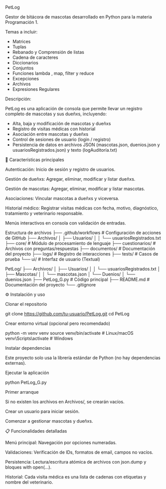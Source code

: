 PetLog

Gestor de bitácora de mascotas desarrollado en Python para la materia Programación 1.

Temas a incluir:
- Matrices
- Tuplas
- Rebanado y Comprensión de listas
- Cadena de caracteres
- Diccionarios
- Conjuntos
- Funciones lambda , map, filter y reduce
- Excepciones
- Archivos
- Expresiones Regulares

Descripción:

PetLog es una aplicación de consola que permite llevar un registro completo de mascotas y sus dueñxs, incluyendo:
- Alta, baja y modificación de mascotas y dueñxs
- Registro de visitas médicas con historial
- Asociación entre mascotas y dueñxs
- Control de sesiones de usuario (login / registro)
- Persistencia de datos en archivos JSON (mascotas.json, duenios.json y usuariosRegistrados.json) y texto (logAuditoría.txt)

🚀 Características principales

Autenticación: Inicio de sesión y registro de usuarios.

Gestión de dueñxs: Agregar, eliminar, modificar y listar dueñxs.

Gestión de mascotas: Agregar, eliminar, modificar y listar mascotas.

Asociaciones: Vincular mascotas a dueñxs y viceversa.

Historial médico: Registrar visitas médicas con fecha, motivo, diagnóstico, tratamiento y veterinario responsable.

Menús interactivos en consola con validación de entradas.

Estructura de archivos
├── .github/workflows        # Configuración de acciones de GitHub
├── Archivos/
│   ├── Usuarios/
│   │   └── usuariosRegistrados.txt
├── core/                    # Módulo de procesamiento de lenguaje
├── cuestionarios/           # Archivos con preguntas/respuestas
├── documentos/              # Documentación del proyecto
├── logs/                    # Registro de interacciones
├── tests/                   # Casos de prueba
└── ui/                      # Interfaz de usuario (Textual)

PetLog/
├── Archivos/
│   ├── Usuarios/
│   │   └── usuariosRegistrados.txt
│   ├── Mascotas/
│   │   └── mascotas.json
│   └── Duenios/
│       └── duenios.json
├── PetLog_G.py            # Código principal
├── README.md             # Documentación del proyecto
└── .gitignore

⚙️ Instalación y uso

Clonar el repositorio

git clone https://github.com/tu-usuario/PetLog.git
cd PetLog

Crear entorno virtual (opcional pero recomendado)

python -m venv venv
source venv/bin/activate   # Linux/macOS
venv\Scripts\activate    # Windows

Instalar dependencias

Este proyecto solo usa la librería estándar de Python (no hay dependencias externas).

Ejecutar la aplicación

python PetLog_G.py

Primer arranque

Si no existen los archivos en Archivos/, se crearán vacíos.

Crear un usuario para iniciar sesión.

Comenzar a gestionar mascotas y dueñxs.

📋 Funcionalidades detalladas

Menú principal: Navegación por opciones numeradas.

Validaciones: Verificación de IDs, formatos de email, campos no vacíos.

Persistencia: Lectura/escritura atómica de archivos con json.dump y bloques with open(...).

Historial: Cada visita médica es una lista de cadenas con etiquetas y nombre del veterinario.

